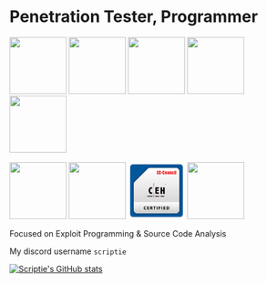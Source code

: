 # Penetration Tester, Programmer

<p align="left">
 <img src="https://api.accredible.com/v1/frontend/credential_website_embed_image/badge/78988946" width="100" height="100"/>
 <img src="https://www.offsec.com/_astro/OSWE.DI54Eyvq_ZLSqCm.svg" width="100" height="100"/>
 <img src="https://www.offsec.com/_astro/OSWP.B_vGDtA8_Z140i8n.svg" width="100" height="100"/>
 <img src="https://images.credly.com/size/340x340/images/e63aa507-b974-4e67-bae6-1e425f6e2a99/image.png" width="100" height="100"/>
 <img src="https://images.credly.com/size/680x680/images/24af3283-ed59-422b-a29c-c274b4df55d8/image.png" width="100" height="100"/>
 <div>
 <img src="https://media.eu.badgr.com/uploads/badges/assertion-x0XEgucNQ0Wx2FqnP5s2og.png" width="100" height="100"/> 
 <img src="https://certifications.tcm-sec.com/wp-content/uploads/2023/02/PNPT-certification.webp" width="100" height="100"/>
 <img src="images/CEH_2E345519D3F7.png?raw=true" width="100" height="100"/>
 <img src="https://johnjhacking.com/uploads/cehmaster_5fb43496785f-002.png" width="100" height="100"/>
</p>

Focused on Exploit Programming & Source Code Analysis 

My discord username `scriptie`

[![Scriptie's GitHub stats](https://github-readme-stats.vercel.app/api?username=scr1ptie&show_icons=true&theme=radical)](https://github.com/scr1ptie/github-readme-stats)
